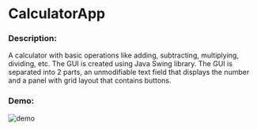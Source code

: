 # CalculatorApp

### Description:
A calculator with basic operations like adding, subtracting, multiplying, dividing, etc. The GUI is created using Java Swing library. The GUI is separated into 2 parts, an unmodifiable text field that displays the number and a panel with grid layout that contains buttons.

### Demo:
![demo](https://user-images.githubusercontent.com/83048295/141713127-54ddaff1-c612-4465-ab5e-21a209353ea2.png)
